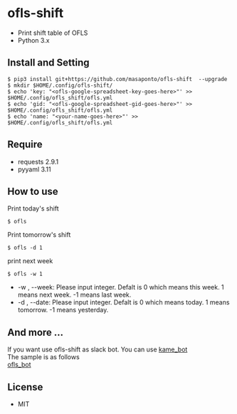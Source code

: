 # ofls-shift
- Print shift table of OFLS
- Python 3.x

## Install and Setting

```
$ pip3 install git+https://github.com/masaponto/ofls-shift  --upgrade
$ mkdir $HOME/.config/ofls-shift/
$ echo 'key: "<ofls-google-spreadsheet-key-goes-here>"' >> $HOME/.config/ofls_shift/ofls.yml
$ echo 'gid: "<ofls-google-spreadsheet-gid-goes-here>"' >> $HOME/.config/ofls_shift/ofls.yml
$ echo 'name: "<your-name-goes-here>"' >> $HOME/.config/ofls_shift/ofls.yml
```

## Require
- requests 2.9.1
- pyyaml 3.11

## How to use
Print today's shift  
```
$ ofls
```  

Print tomorrow's shift  
```
$ ofls -d 1
```  

print next week  
```
$ ofls -w 1
```

- \-w , \--week: Please input integer. Defalt is 0 which means this week. 1 means next week. -1 means last week.
- \-d , \--date: Please input integer. Defalt is 0 which means today. 1 means tomorrow. -1 means yesterday.


## And more ...
If you want use ofls-shift as slack bot. You can use [kame_bot](https://github.com/masaponto/kamebot)  
The sample is as follows  
[ofls_bot](https://gist.github.com/masaponto/63c76fb3514412f2239b42f7770c32e3)  

## License
- MIT
